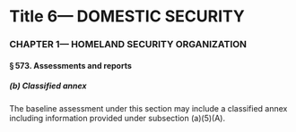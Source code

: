 
# Title 6— DOMESTIC SECURITY
### CHAPTER 1— HOMELAND SECURITY ORGANIZATION
#### § 573. Assessments and reports
##### (b) Classified annex

The baseline assessment under this section may include a classified annex including information provided under subsection (a)(5)(A).
